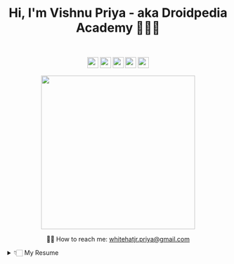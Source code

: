 
<h1 align='center'>
 Hi, I'm Vishnu Priya - aka Droidpedia Academy 👩🏻‍💻
</h1>

<br/>
<p align='center'>
<a href="https://github.com/vishnupriya-whitehatjr"><img src="https://img.shields.io/badge/GitHub-100000?&logo=github&logoColor=white" height=25></a>              <a href="https://www.linkedin.com/in/vishnupriyayerram/"><img src="https://img.shields.io/badge/linkedin-%230077B5.svg?logo=linkedin&logoColor=white" height=25></a>               <a href="https://www.instagram.com/droidpediaacademy/"><img src="https://img.shields.io/badge/instagram-%23E4405F.svg?logo=instagram&logoColor=white" height=25></a> <a href="https://www.facebook.com/vishnupriya888/"><img src="https://img.shields.io/badge/Facebook-1877F2?logo=facebook&logoColor=white" height=25></a>             <a href="https://www.youtube.com/channel/UCipOQ0TxgLFkEkA2SSCdA1A"><img src="https://img.shields.io/badge/YouTube-FF0000?logo=youtube&logoColor=white" height=25></a>

</p>

<p align='center'>
  <a href="#"><img src="https://github-readme-stats.vercel.app/api?username=vishnupriya-whitehatjr&show_icons=true&count_private=true&theme=dark" width="350"></a>
</p>

<p align='center'>
 ✍🏻 How to reach me: <a href='mailto:whitehatjr.priya@gmail.com'>whitehatjr.priya@gmail.com</a>
 </p>
<details>
 <summary> 👇🏻 My Resume</summary>
 
### About Me
<p>  
- 🔭 I’m currently working at WhitehatJr as a Director<br/>
- 🔭 I’m currently working on MatterJs Course , Android App Development Course,<br/>
- 🌱 I’m currently learning anything possible, because I love learning!!!<br/>
- 👯 I’m looking to collaborate with other content creators.<br/>
- 🤔 I’m looking for help with design.<br/>
- 💬 Ask me about Android, Web Development & Design and Python!.<br/>
- 🥅 2021 Goals: Contribute more to Open Source projects, Launch My Online Course<br/>
- ⚡ Fun fact: I can solve a Rubik's Cube in under a minute!<br/>
- ⚡ Fun fact: I love playing piano, micro art.<br/>
 </p>
 
### My Experience
- 👨‍💻 <b>Director</b>\
  📆 August,2019 - Moment\
 📍 **WhiteHatJr** - Mumbai,India
<img align="right" src="https://img.shields.io/badge/Python-14354C?&logo=python&logoColor=white"/>
<img align="right" src="https://img.shields.io/badge/HTML-239120?logo=html5&logoColor=white"/>
<img align="right" src="https://img.shields.io/badge/CSS-239120?logo=css3&logoColor=white"/>
<img align="right" src="https://img.shields.io/badge/JavaScript-F7DF1E?logo=javascript&logoColor=black"/>
<img align="right" src="https://img.shields.io/badge/React_Native-20232A?logo=react&logoColor=61DAFB"/>

- 👨‍💻 <b>Coding Expert</b>\
  📆 October,2019 - August,2019\
 📍 **WhiteHatJr** - Mumbai,India
<img align="right" src="https://img.shields.io/badge/Python-14354C?&logo=python&logoColor=white"/>
<img align="right" src="https://img.shields.io/badge/HTML-239120?logo=html5&logoColor=white"/>
<img align="right" src="https://img.shields.io/badge/CSS-239120?logo=css3&logoColor=white"/>
<img align="right" src="https://img.shields.io/badge/JavaScript-F7DF1E?logo=javascript&logoColor=black"/>
<img align="right" src="https://img.shields.io/badge/React_Native-20232A?logo=react&logoColor=61DAFB"/>
</details>
